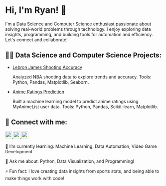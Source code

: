 <h1>Hi, I'm Ryan! 👋</h1>
<p>
  I'm a Data Science and Computer Science enthusiast passionate about solving real-world problems through technology. I enjoy exploring data insights, programming, and building tools for automation and efficiency. Let's connect and collaborate!
</p>

<h2>👨‍💻 Data Science and Computer Science Projects:</h2>
<ul>
  <li>
    <a href="https://github.com/ryantregala32/Lebron_James_Shooting_Accuracy">Lebron James Shooting Accuracy</a>
    <p>
      Analyzed NBA shooting data to explore trends and accuracy. Tools: Python, Pandas, Matplotlib, Seaborn.
    </p>
  </li>
  <li>
    <a href="https://github.com/ryantregala32/COGS108_Repo/blob/main/FinalReport.ipynb">Anime Ratings Prediction</a>
    <p>
      Built a machine learning model to predict anime ratings using MyAnimeList user data. Tools: Python, Pandas, Scikit-learn, Matplotlib.
    </p>
  </li>
</ul>

<h2>🤞 Connect with me:</h2>
<p>
  <a href="https://www.youtube.com/@RyanRegala-c8f" target="_blank">
    <img alt="Ryan Regala | YouTube" width="22px" src="https://cdn.jsdelivr.net/npm/simple-icons@v3/icons/youtube.svg" />
  </a>
  <a href="https://www.instagram.com/ryan.t.regala.32/" target="_blank">
    <img alt="Ryan Regala | Instagram" width="22px" src="https://cdn.jsdelivr.net/npm/simple-icons@v3/icons/instagram.svg" />
  </a>
  <a href="https://linkedin.com/in/ryan-t-regala/" target="_blank">
    <img alt="Ryan Regala | LinkedIn" width="22px" src="https://cdn.jsdelivr.net/npm/simple-icons@v3/icons/linkedin.svg" />
  </a>
</p>

<p>🌱 I’m currently learning: Machine Learning, Data Automation, Video Game Development </p>
<p>💬 Ask me about: Python, Data Visualization, and Programming!</p>
<p>⚡ Fun fact: I love creating data insights from sports stats, and being able to make things work with code!</p>

